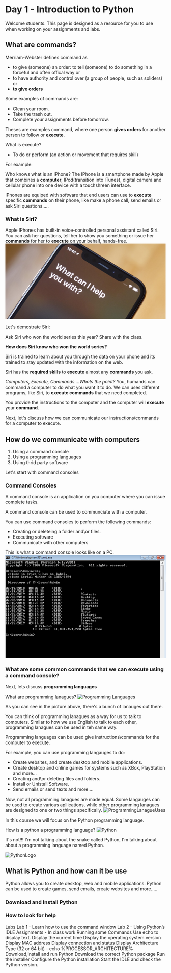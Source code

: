# Day 1 - Introduction to Python

Welcome students. This page is designed as a resource for you to use when working on your assignments and labs.

## What are commands? 
Merriam-Webster defines command as 
- to give (someone) an order: to tell (someone) to do something in a forceful and often offical way or 
- to have authority and control over (a group of people, such as soliders) or
- **to give orders**

Some examples of commands are:
- Clean your room.
- Take the trash out.
- Complete your assignments before tomorrow.

Theses are examples command, where one person **gives orders** for another person to follow or **execute**.

What is execute?
- To do or perform (an action or movement that requires skill)

For example:

Who knows what is an IPhone?
The IPhone is a smartphone made by Apple that combines a **computer**, IPod(transition into ITunes), digital camera and cellular phone into one device with a touchshreen interface.

IPhones are equiped with software that end users can use to **execute** specific **commands** on their phone, like make a phone call, send emails or ask Siri questions.....

### What is Siri?
Apple IPhones has built-in voice-controlled personal assistant called Siri. You can ask her questions, tell her to show you something or issue her **commands** for her to **execute** on your behalf, hands-free.
![Apple IPhone](https://github.com/brandonmichaelhunter/UMASAV/blob/beetle/Day1/IPhone_Siri.jpg)

Let's demostrate Siri: 

Ask Siri who won the world series this year? Share with the class.

**How does Siri know who won the world series?**

Siri is trained to learn about you through the data on your phone and its trained to stay updated with the information on the web. 

Siri has the **required skills** to **execute** almost any **commands** you ask.

*Computers, Execute, Commands....Whats the point?*
You, humands can command a computer to do what you want it to do. We can uses different programs, like Siri, to **execute commands** that we need completed.

You provide the instructions to the computer and the computer will **execute** your **command**.

Next, let's discuss how we can communicate our instructions\commands for a computer to execute.

## How do we communicate with computers

1. Using a command console
2. Using a programming languages
3. Using thrid party software

Let's start with command consoles

### Command Consoles

A command console is an application on you computer where you can issue complete tasks.

A command console can be used to communciate with a computer.

You can use command consoles to perform the following commands:
- Creating or deleteing a folder and\or files.
- Executing software
- Communicate with other computers

This is what a command console looks like on a PC.
![Command Window](https://github.com/brandonmichaelhunter/UMASAV/blob/beetle/Day1/ComputerCommand.png)

### What are some common commands that we can execute using a command console?

Next, lets discuss **programming languages**

What are programming lanagues?
![Programming Languages](https://gowithcode.com/wp-content/uploads/2021/04/top-programming-languages.jpg)

As you can see in the picture above, there's a bunch of lanauges out there.

You can think of programming lanagues as a way for us to talk to computers. Similar to how we use English to talk to each other, programming lanagues can be used in teh same way.

Programming languages can be used give instructions\commands for the computer to execute. 

For example, you can use programming langauges to do:
- Create websites, and create desktop and mobile applications.
- Create desktop and online games for systems such as XBox, PlayStation and more...
- Creating and\or deleting files and folders.
- Install or Unistall Software.
- Send emails or send texts and more....

Now, not all programming lanagues are made equal. Some langauges can be used to create various apllications, while other programming lanagues are designed to one or two things specifically.
![ProgrammingLanagueUses](https://i.pinimg.com/originals/eb/17/3e/eb173e345290c58823232e966d185a3e.jpg)

In this course we will focus on the Python programming language. 

How is a python a programming language?
![Python](https://media.threatpost.com/wp-content/uploads/sites/103/2021/06/22143409/python3-e1624386861238.jpg)

It's not!!! I'm not talking about the snake called Python, I'm talking about about a programming language named Python.

![PythonLogo](https://ourcodeworld.com/public-media/articles/articleocw-5c65fbda1ea05.jpg)


## What is Python and how can it be use

Python allows you to create desktop, web and mobile applications. Python can be used to create games, send emails, create websites and more.....
### Download and Install Python
### How to look for help

Labs
Lab 1 - Learn how to use the command window 
Lab 2 - Using Python’s IDLE
Assignments - In class work
Running some Commands
Use echo to display text.
Display the current time
Display the operating system version
Display MAC address
Display connection and status
Display Architecture Type (32 or 64 bit) - echo %PROCESSOR_ARCHITECTURE%
Download,Install and run Python
Download the correct Python package
Run the installer
Configure the Python installation
Start the IDLE and check the Python version.





